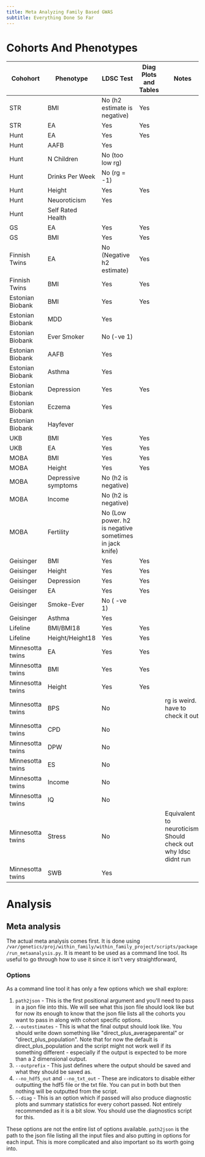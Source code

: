 ```yaml
---
title: Meta Analyzing Family Based GWAS
subtitle: Everything Done So Far
---
```


# Cohorts And Phenotypes

| Cohohort | Phenotype | LDSC Test | Diag Plots and Tables | Notes |
| -------- | --------- | ------------------- | ----- | ------------ |
| STR | BMI | No (h2 estimate is negative) | Yes | |
| STR | EA | Yes |  Yes |  |
| Hunt | EA | Yes | Yes |  |
| Hunt | AAFB | Yes | | |
| Hunt | N Children | No (too low rg) | | |
| Hunt | Drinks Per Week | No (rg = -1) | | |
| Hunt | Height | Yes | Yes | |
| Hunt | Neuoroticism | Yes | | |
| Hunt | Self Rated Health | 
| GS | EA | Yes | Yes |  |
| GS | BMI | Yes | Yes |  |
| Finnish Twins | EA| No (Negative h2 estimate) | Yes | |
| Finnish Twins | BMI | Yes | Yes | |
| Estonian Biobank | BMI | Yes | Yes | |
| Estonian Biobank | MDD | Yes | |  | 
| Estonian Biobank | Ever Smoker | No (-ve 1) | | |
| Estonian Biobank | AAFB | Yes | | |
| Estonian Biobank | Asthma | Yes | | |
| Estonian Biobank | Depression | Yes | Yes | |
| Estonian Biobank | Eczema | Yes | | |
| Estonian Biobank | Hayfever | | | |
| UKB | BMI | Yes | Yes | |
| UKB | EA | Yes | Yes | |
| MOBA | BMI | Yes | Yes | |
| MOBA | Height | Yes | Yes | |
| MOBA | Depressive symptoms | No  (h2 is negative) | | |
| MOBA | Income | No (h2 is negative) | | |
| MOBA | Fertility | No (Low power. h2 is negative sometimes in jack knife) | | |
| Geisinger | BMI | Yes | Yes | |
| Geisinger | Height | Yes | Yes | |
| Geisinger | Depression | Yes | Yes | |
| Geisinger | EA | Yes | Yes | |
| Geisinger | Smoke-Ever | No ( -ve 1) | | |
| Geisinger | Asthma | Yes | | |
| Lifeline | BMI/BMI18 | Yes | Yes | |
| Lifeline | Height/Height18 | Yes | Yes | |
|  Minnesotta twins | EA | Yes | Yes | |
|  Minnesotta twins | BMI | Yes | Yes | |
|  Minnesotta twins | Height | Yes | Yes | | 
|  Minnesotta twins | BPS | No | | rg is weird. have to check it out |
| Minnesotta twins | CPD | No | | |
| Minnesotta twins | DPW | No | | |
| Minnesotta twins | ES | No | | |
| Minnesotta twins | Income | No | | |
| Minnesotta twins | IQ | No | | |
| Minnesotta twins | Stress | No | | Equivalent to neuroticism. Should check out why ldsc didnt run |
| Minnesotta twins | SWB | Yes | | |



# Analysis

## Meta analysis

The actual meta analysis comes first. It is done using `/var/genetics/proj/within_family/within_family_project/scripts/package/run_metaanalysis.py`. It is meant to be used as a command line tool. Its useful to go through how to use it since it isn't very straightforward,

### Options

As a command line tool it has only a few options which we shall explore:

1. `path2json` - This is the first positional argument and you'll need to pass in a json file into this. We will see what this json file should look like but for now its enough to know that the json file lists all the cohorts you want to pass in along with cohort specific options.
2. `--outestimates` - This is what the final output should look like. You should write down something like "direct_plus_averageparental" or "direct_plus_population". Note that for now the default is direct_plus_population and the script might not work well if its something different - especially if the output is expected to be more than a 2 dimensional output.
3.  `--outprefix` - This just defines where the output should be saved and what they should be saved as.
4. `--no_hdf5_out` and `--no_txt_out` - These are indicators to disable either outputting the hdf5 file or the txt file. You can put in both but then nothing will be outputted from the script.
5. `--diag` - This is an option which if passed will also produce diagnostic plots and summary statistics for every cohort passed. Not entirely recommended as it is a bit slow. You should use the diagnostics script for this.

These options are not the entire list of options available. `path2json` is the path to the json file listing all the input files and also putting in options for each input. This is more complicated and also important so its worth going into.


